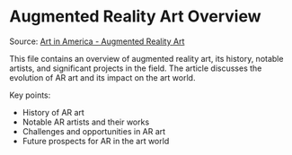 # Augmented Reality Art Overview

Source: [Art in America - Augmented Reality Art](https://www.artnews.com/art-in-america/features/augmented-reality-art-1234581120/)

This file contains an overview of augmented reality art, its history, notable artists, and significant projects in the field. The article discusses the evolution of AR art and its impact on the art world.

Key points:
- History of AR art
- Notable AR artists and their works
- Challenges and opportunities in AR art
- Future prospects for AR in the art world